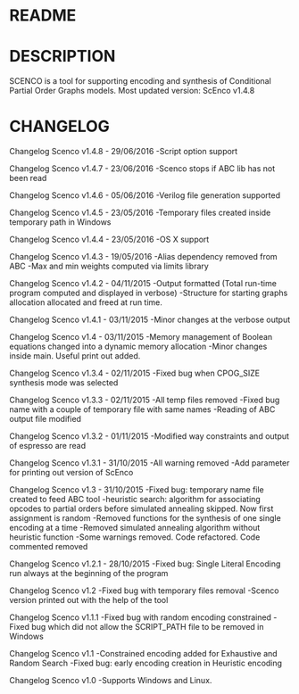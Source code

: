 # README #

# DESCRIPTION #
SCENCO is a tool for supporting encoding and synthesis of Conditional Partial 
Order Graphs models.
Most updated version: ScEnco v1.4.8

# CHANGELOG #
Changelog Scenco v1.4.8 - 29/06/2016
-Script option support

Changelog Scenco v1.4.7 - 23/06/2016
-Scenco stops if ABC lib has not been read

Changelog Scenco v1.4.6 - 05/06/2016
-Verilog file generation supported

Changelog Scenco v1.4.5 - 23/05/2016
-Temporary files created inside temporary path in Windows

Changelog Scenco v1.4.4 - 23/05/2016
-OS X support

Changelog Scenco v1.4.3 - 19/05/2016
-Alias dependency removed from ABC
-Max and min weights computed via limits library

Changelog Scenco v1.4.2 - 04/11/2015
-Output formatted (Total run-time program computed and displayed in verbose)
-Structure for starting graphs allocation allocated and freed at run time.

Changelog Scenco v1.4.1 - 03/11/2015
-Minor changes at the verbose output

Changelog Scenco v1.4 - 03/11/2015
-Memory management of Boolean equations changed into a dynamic memory allocation
-Minor changes inside main. Useful print out added.

Changelog Scenco v1.3.4 - 02/11/2015
-Fixed bug when CPOG_SIZE synthesis mode was selected

Changelog Scenco v1.3.3 - 02/11/2015
-All temp files removed
-Fixed bug name with a couple of temporary file with same names
-Reading of ABC output file modified

Changelog Scenco v1.3.2 - 01/11/2015
-Modified way constraints and output of espresso are read

Changelog Scenco v1.3.1 - 31/10/2015
-All warning removed
-Add parameter for printing out version of ScEnco

Changelog Scenco v1.3 - 31/10/2015
-Fixed bug: temporary name file created to feed ABC tool
-heuristic search: algorithm for associating opcodes to partial orders before
 simulated annealing skipped. Now first assignment is random
-Removed functions for the synthesis of one single encoding at a time
-Removed simulated annealing algorithm without heuristic function
-Some warnings removed. Code refactored. Code commented removed

Changelog Scenco v1.2.1 - 28/10/2015
-Fixed bug: Single Literal Encoding run always at the beginning of the program

Changelog Scenco v1.2
-Fixed bug with temporary files removal
-Scenco version printed out with the help of the tool

Changelog Scenco v1.1.1
-Fixed bug with random encoding constrained
-Fixed bug which did not allow the SCRIPT_PATH file to be removed in Windows

Changelog Scenco v1.1
-Constrained encoding added for Exhaustive and Random Search
-Fixed bug: early encoding creation in Heuristic encoding

Changelog Scenco v1.0
-Supports Windows and Linux.
